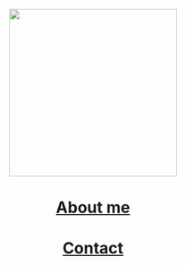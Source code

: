 <p align="center">
  <a href="https://open.spotify.com/user/l4fopfuqp9j40cty3twf57hbo?si=75637cc9863a4edb">
    <p align="center">
    <img src="https://spotify-github-profile.vercel.app/api/view.svg?uid=l4fopfuqp9j40cty3twf57hbo&redirect=true][https://spotify-github-profile.vercel.app/api/view.svg?uid=l4fopfuqp9j40cty3twf57hbo&cover_image=true&theme=default&show_offline=true&background_color=121212&bar_color=09ff00&bar_color_cover=true" align="center" width="300">

      
<div align="center">
 <h1>About me</h1>  <h1>Contact</h1>
</div>
